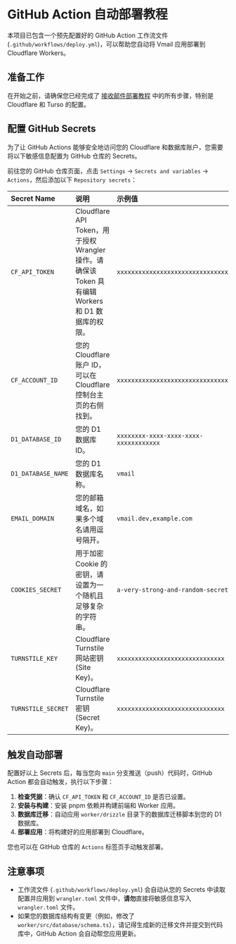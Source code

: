 # GitHub Action 自动部署教程

本项目已包含一个预先配置好的 GitHub Action 工作流文件 (`.github/workflows/deploy.yml`)，可以帮助您自动将 Vmail 应用部署到 Cloudflare Workers。

## 准备工作

在开始之前，请确保您已经完成了 [接收邮件部署教程](/docs/receive-tutorial.md) 中的所有步骤，特别是 Cloudflare 和 Turso 的配置。

## 配置 GitHub Secrets

为了让 GitHub Actions 能够安全地访问您的 Cloudflare 和数据库账户，您需要将以下敏感信息配置为 GitHub 仓库的 Secrets。

前往您的 GitHub 仓库页面，点击 `Settings` -> `Secrets and variables` -> `Actions`，然后添加以下 `Repository secrets`：

| Secret Name        | 说明                                                                                               | 示例值                                 |
| :----------------- | :------------------------------------------------------------------------------------------------- | :------------------------------------- |
| `CF_API_TOKEN`     | Cloudflare API Token，用于授权 Wrangler 操作。请确保该 Token 具有编辑 Workers 和 D1 数据库的权限。 | `xxxxxxxxxxxxxxxxxxxxxxxxxxxxxxxx`     |
| `CF_ACCOUNT_ID`    | 您的 Cloudflare 账户 ID，可以在 Cloudflare 控制台主页的右侧找到。                                  | `xxxxxxxxxxxxxxxxxxxxxxxxxxxxxxxx`     |
| `D1_DATABASE_ID`   | 您的 D1 数据库 ID。                                                                                | `xxxxxxxx-xxxx-xxxx-xxxx-xxxxxxxxxxxx` |
| `D1_DATABASE_NAME` | 您的 D1 数据库名称。                                                                               | `vmail`                                |
| `EMAIL_DOMAIN`     | 您的邮箱域名，如果多个域名请用逗号隔开。                                                           | `vmail.dev,example.com`                |
| `COOKIES_SECRET`   | 用于加密 Cookie 的密钥，请设置为一个随机且足够复杂的字符串。                                       | `a-very-strong-and-random-secret`      |
| `TURNSTILE_KEY`    | Cloudflare Turnstile 网站密钥 (Site Key)。                                                         | `xxxxxxxxxxxxxxxxxxxxxxxxxxxxxx`       |
| `TURNSTILE_SECRET` | Cloudflare Turnstile 密钥 (Secret Key)。                                                           | `xxxxxxxxxxxxxxxxxxxxxxxxxxxxxx`       |

## 触发自动部署

配置好以上 Secrets 后，每当您向 `main` 分支推送（push）代码时，GitHub Action 都会自动触发，执行以下步骤：

1.  **检查凭据**：确认 `CF_API_TOKEN` 和 `CF_ACCOUNT_ID` 是否已设置。
2.  **安装与构建**：安装 pnpm 依赖并构建前端和 Worker 应用。
3.  **数据库迁移**：自动应用 `worker/drizzle` 目录下的数据库迁移脚本到您的 D1 数据库。
4.  **部署应用**：将构建好的应用部署到 Cloudflare。

您也可以在 GitHub 仓库的 `Actions` 标签页手动触发部署。

## 注意事项

- 工作流文件 (`.github/workflows/deploy.yml`) 会自动从您的 Secrets 中读取配置并应用到 `wrangler.toml` 文件中，**请勿**直接将敏感信息写入 `wrangler.toml` 文件。
- 如果您的数据库结构有变更（例如，修改了 `worker/src/database/schema.ts`），请记得生成新的迁移文件并提交到代码库中，GitHub Action 会自动帮您应用更新。